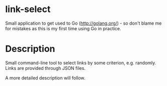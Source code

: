 # link-select
Small application to get used to Go (http://golang.org/) - so don't blame me for mistakes as this is my first time using Go in practice.

# Description
Small command-line tool to select links by some criterion, e.g. randomly. Links are provided through JSON files.  

A more detailed description will follow.
